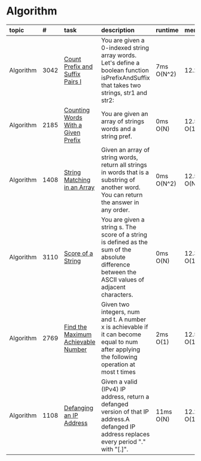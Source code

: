 # Algorithm

| topic     | #    | task                                         | description                                                                 | runtime  | memory  | Status | link                                                                                   |
| :-------- | :--- | :------------------------------------------- | :------------------------------------------------------------------------- | :------- | :------ | :----- | :------------------------------------------------------------------------------------- |
| Algorithm | 3042 |[Count Prefix and Suffix Pairs I](count_prefix_suffix_pairs.py) | You are given a 0-indexed string array words. Let's define a boolean function isPrefixAndSuffix that takes two strings, str1 and str2: | 7ms O(N^2) | 12.29MB | done  | [Count Prefix and Suffix Pairs I](https://leetcode.com/problems/count-prefix-and-suffix-pairs-i/) |
| Algorithm | 2185 |[Counting Words With a Given Prefix](counting_words_with_given_prefix.py) | You are given an array of strings words and a string pref.                  | 0ms O(N) | 12.5MB O(1) | done  | [Counting Words With a Given Prefix](https://leetcode.com/problems/counting-words-with-a-given-prefix/) |
| Algorithm | 1408 |[String Matching in an Array](string_matching_array.py) | Given an array of string words, return all strings in words that is a substring of another word. You can return the answer in any order. | 0ms O(N^2) | 12.55MB O(N) | done  | [String Matching in an Array](https://leetcode.com/problems/string-matching-in-an-array/) |
| Algorithm | 3110 |[Score of a String](score_string.py) | You are given a string s. The score of a string is defined as the sum of the absolute difference between the ASCII values of adjacent characters. | 0ms O(N) | 12.36MB O(1) | done  | [Score of a String](https://leetcode.com/problems/score-of-a-string/) |
| Algorithm | 2769 |[Find the Maximum Achievable Number](find_maximum_achievable_number.py) | Given two integers, num and t. A number x is achievable if it can become equal to num after applying the following operation at most t times | 2ms O(1) | 12.5MB O(1) | done  | [Find the Maximum Achievable Number](https://leetcode.com/problems/find-the-maximum-achievable-number/) |
| Algorithm | 1108 |[Defanging an IP Address](defanging_ip_address.py) |Given a valid (IPv4) IP address, return a defanged version of that IP address.A defanged IP address replaces every period "." with "[.]". | 11ms O(N) | 12.26MB O(1) | done  | [Defanging an IP Address](https://leetcode.com/problems/defanging-an-ip-address) |
